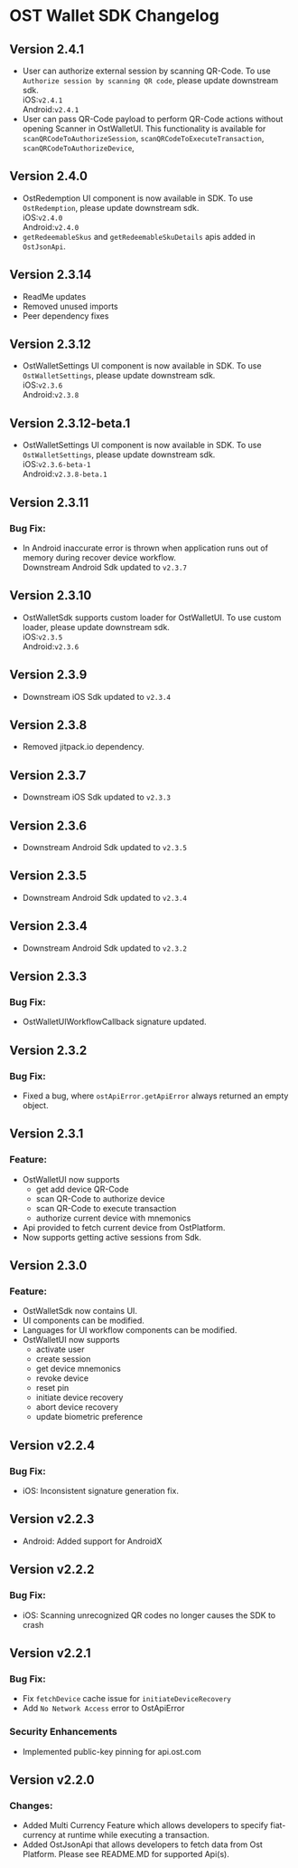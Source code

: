 # OST Wallet SDK Changelog

## Version 2.4.1
* User can authorize external session by scanning QR-Code. To use `Authorize session by scanning QR code`, please update downstream sdk.<br/>
iOS:`v2.4.1`<br/>
Android:`v2.4.1`
* User can pass QR-Code payload to perform QR-Code actions without opening Scanner in OstWalletUI. 
This functionality is available for `scanQRCodeToAuthorizeSession`, `scanQRCodeToExecuteTransaction`, `scanQRCodeToAuthorizeDevice`,  

## Version 2.4.0
* OstRedemption UI component is now available in SDK. To use `OstRedemption`, please update downstream sdk.<br/>
iOS:`v2.4.0`<br/>
Android:`v2.4.0`
* `getRedeemableSkus` and `getRedeemableSkuDetails` apis added in `OstJsonApi`.


## Version 2.3.14
* ReadMe updates<br/>
* Removed unused imports<br/>
* Peer dependency fixes<br/>

## Version 2.3.12
* OstWalletSettings UI component is now available in SDK. To use `OstWalletSettings`, please update downstream sdk.<br/>
iOS:`v2.3.6`<br/>
Android:`v2.3.8`

## Version 2.3.12-beta.1
* OstWalletSettings UI component is now available in SDK. To use `OstWalletSettings`, please update downstream sdk.<br/>
iOS:`v2.3.6-beta-1`<br/>
Android:`v2.3.8-beta.1`

## Version 2.3.11
### Bug Fix:
* In Android inaccurate error is thrown when application runs out of memory during recover device workflow.<br/>
Downstream Android Sdk updated to `v2.3.7`

## Version 2.3.10
* OstWalletSdk supports custom loader for OstWalletUI. To use custom loader, please update downstream sdk.<br/>
iOS:`v2.3.5`<br/>
Android:`v2.3.6`

## Version 2.3.9
* Downstream iOS Sdk updated to `v2.3.4`

## Version 2.3.8
* Removed jitpack.io dependency.

## Version 2.3.7
* Downstream iOS Sdk updated to `v2.3.3`

## Version 2.3.6
* Downstream Android Sdk updated to `v2.3.5`

## Version 2.3.5
* Downstream Android Sdk updated to `v2.3.4`

## Version 2.3.4
* Downstream Android Sdk updated to `v2.3.2`

## Version 2.3.3
### Bug Fix:
* OstWalletUIWorkflowCallback signature updated.

## Version 2.3.2
### Bug Fix:
* Fixed a bug, where `ostApiError.getApiError` always returned an empty object.

## Version 2.3.1
### Feature:
* OstWalletUI now supports
    - get add device QR-Code
    - scan QR-Code to authorize device
    - scan QR-Code to execute transaction
    - authorize current device with mnemonics
* Api provided to fetch current device from OstPlatform.
* Now supports getting active sessions from Sdk.

## Version 2.3.0
### Feature:
* OstWalletSdk now contains UI.
* UI components can be modified.
* Languages for UI workflow components can be modified.
* OstWalletUI now supports
    - activate user
    - create session
    - get device mnemonics
    - revoke device
    - reset pin
    - initiate device recovery
    - abort device recovery
    - update biometric preference

## Version v2.2.4
### Bug Fix:
* iOS: Inconsistent signature generation fix.

## Version v2.2.3
* Android: Added support for AndroidX

## Version v2.2.2
### Bug Fix:
* iOS: Scanning unrecognized QR codes no longer causes the SDK to crash

## Version v2.2.1
### Bug Fix:
* Fix `fetchDevice` cache issue for `initiateDeviceRecovery`
* Add `No Network Access` error to OstApiError
### Security Enhancements
* Implemented public-key pinning for api.ost.com

## Version v2.2.0
### Changes: 
* Added Multi Currency Feature which allows developers to specify fiat-currency at runtime while executing a transaction.
* Added OstJsonApi that allows developers to fetch data from Ost Platform. Please see README.MD for supported Api(s).
